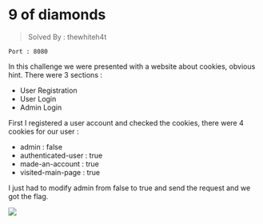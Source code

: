 # 9 of diamonds

> Solved By : thewhiteh4t


    Port : 8080

In this challenge we were presented with a website about cookies, obvious hint.
There were 3 sections :


- User Registration
- User Login
- Admin Login

First I registered a user account and checked the cookies, there were 4 cookies for our user :


- admin : false
- authenticated-user : true
- made-an-account : true
- visited-main-page : true

I just had to modify admin from false to true and send the request and we got the flag.


![](https://i.imgur.com/RxycAEW.png)


